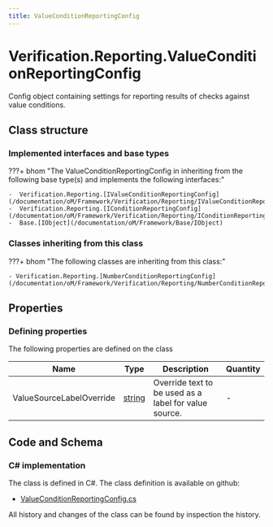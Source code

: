 ```yaml
---
title: ValueConditionReportingConfig
---
```


# Verification.Reporting.ValueConditionReportingConfig

Config object containing settings for reporting results of checks against value conditions.

## Class structure

### Implemented interfaces and base types

???+ bhom "The ValueConditionReportingConfig in inheriting from the following base type(s) and implements the following interfaces:"

    -  Verification.Reporting.[IValueConditionReportingConfig](/documentation/oM/Framework/Verification/Reporting/IValueConditionReportingConfig)
    -  Verification.Reporting.[IConditionReportingConfig](/documentation/oM/Framework/Verification/Reporting/IConditionReportingConfig)
    -  Base.[IObject](/documentation/oM/Framework/Base/IObject)


### Classes inheriting from this class

???+ bhom "The following classes are inheriting from this class:"

    - Verification.Reporting.[NumberConditionReportingConfig](/documentation/oM/Framework/Verification/Reporting/NumberConditionReportingConfig)


## Properties



### Defining properties

The following properties are defined on the class

| Name             | Type             | Description      | Quantity         |
|------------------|------------------|------------------|------------------|
| ValueSourceLabelOverride | [string](https://learn.microsoft.com/en-us/dotnet/api/System.String?view=netstandard-2.0) | Override text to be used as a label for value source. | - |


## Code and Schema

### C# implementation

The class is defined in C#. The class definition is available on github:

- [ValueConditionReportingConfig.cs](https://github.com/BHoM/BHoM/blob/develop/Verification_oM/Reporting\ValueConditionReportingConfig.cs)

All history and changes of the class can be found by inspection the history.
